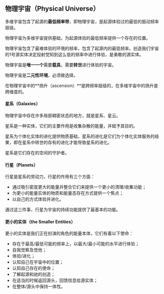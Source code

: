## 物理宇宙（Physical Universe）

多维宇宙包含了起源的**最低频率带**，即物理宇宙，是起源体验过的最低的振动频率层级。

物理宇宙为多维宇宙提供基础，为起源体验的最低频率提供一个存在的位置。

物理宇宙包含了最难体验的环境的频率，包含了起源内的最低频率。创造我们宇宙的1号源实体决定投射觉知到这么低的频率中进行体验，是勇敢的源实体。

物理宇宙是**唯一一个**需要**载具**，需要**转世**进行体验的宇宙。

物理宇宙是**二元性环境**，必须做选择。

在物理宇宙中的**扬升（ascension）**是跨频率层级的，在多维宇宙中的扬升是跨维度的。

#### 星系（Galaxies）

物理宇宙中存在许多局部稠密状态的地方，就是星系、星云。

星系是一种实体，它们的主要作用是收集杂散的能量，并赋予其目的。

星系为个体化实体的进化提供物质基础，星系的进化是它们为个体化实体服务的结果，即在星系中转世的存有的进化才能导致星系的进化。

星系是它们存在的空间的守护者。

#### 行星（Planets）

行星是星系的劳动力，行星的作用有三个方面：

- 通过吸引密度更大的能量并整合它们来提供一个更小的清理/收集功能；
- 为更小的能量实体的物质和能量态存在方式提供一个焦点；
- 以自己的方式体验并进化。

通过这三件事，行星为宇宙的持续功能提供了最基本的功能。

#### 更小的实体（the Smaller Entities）

更小的实体是我们正在扮演的角色的能量本体，它们有着以下使命：

- 存在于最高/最低可能的频率上，以最大/最小可能的水平进行体验；
- 自我觉察及觉他；
- 体验/进化；
- 认知自己在宇宙中的位置；
- 认知自己存在的使命；
- 了解起源和祂的创造；
- 在适当的时候返回源头，回馈信息给源实体；
- 在整体/源头中保持一体性。